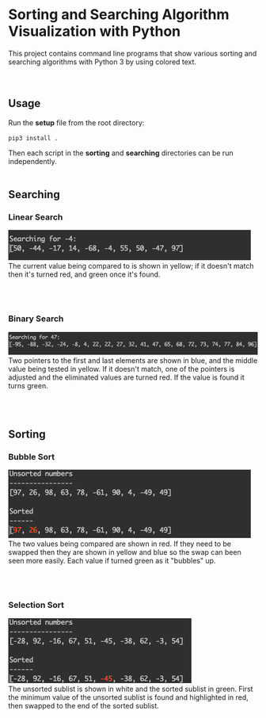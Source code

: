 # Sorting and Searching Algorithm Visualization with Python

This project contains command line programs that show various sorting and searching algorithms with Python 3 by using colored text.  
<br><br>
## Usage
Run the **setup** file from the root directory:

    pip3 install .

Then each script in the **sorting** and **searching** directories can be run independently.
<br><br>
## **Searching**
### Linear Search
![](gifs/linear_search_visualizer.gif)  
The current value being compared to is shown in yellow; if it doesn't match then it's turned red, and green once it's found.

<br><br>
### Binary Search
![](gifs/binary_search_visualizer.gif)  
Two pointers to the first and last elements are shown in blue, and the middle value being tested in yellow. If it doesn't match, one of the pointers is adjusted and the eliminated values are turned red. If the value is found it turns green.

<br><br>
## **Sorting**
### Bubble Sort
![](gifs/bubble_sort_visualizer.gif)  
The two values being compared are shown in red. If they need to be swapped then they are shown in yellow and blue so the swap can been seen more easily. Each value if turned green as it "bubbles" up.

<br><br>
### Selection Sort
![](gifs/selection_sort_visualizer.gif)
<br>
The unsorted sublist is shown in white and the sorted sublist in green. First the minimum value of the unsorted sublist is found and highlighted in red, then swapped to the end of the sorted sublist.